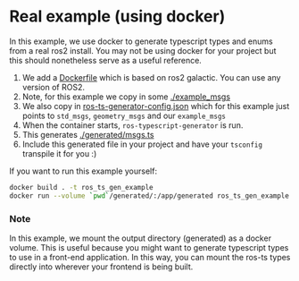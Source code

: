 # Real example (using docker)

In this example, we use docker to generate typescript types and enums from a real ros2 install. You may not be using docker for your project but this should nonetheless serve as a useful reference.

1. We add a [Dockerfile](./Dockerfile) which is based on ros2 galactic. You can use any version of ROS2.
2. Note, for this example we copy in some [./example_msgs](./example_msgs)
3. We also copy in [ros-ts-generator-config.json](./ros-ts-generator-config.json) which for this example just points to `std_msgs`, `geometry_msgs` and our `example_msgs`
4. When the container starts, `ros-typescript-generator` is run.
5. This generates [./generated/msgs.ts](./generated/msgs.ts)
6. Include this generated file in your project and have your `tsconfig` transpile it for you :)

If you want to run this example yourself:

```bash
docker build . -t ros_ts_gen_example
docker run --volume `pwd`/generated/:/app/generated ros_ts_gen_example
```

### Note

In this example, we mount the output directory (generated) as a docker volume. This is useful because you might want to generate typescript types to use in a front-end application. In this way, you can mount the ros-ts types directly into wherever your frontend is being built.